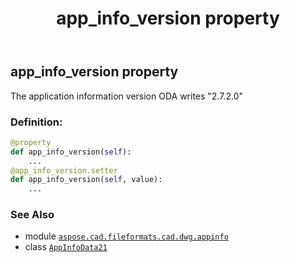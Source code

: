 ﻿---
title: app_info_version property
second_title: Aspose.CAD for Python via .NET API References
description: 
type: docs
weight: 40
url: /python-net/aspose.cad.fileformats.cad.dwg.appinfo/appinfodata21/app_info_version/
is_root: false
---

## app_info_version property


The application information version ODA writes "2.7.2.0"
### Definition:
```python
@property
def app_info_version(self):
    ...
@app_info_version.setter
def app_info_version(self, value):
    ...
```

### See Also
* module [`aspose.cad.fileformats.cad.dwg.appinfo`](../../)
* class [`AppInfoData21`](/cad/python-net/aspose.cad.fileformats.cad.dwg.appinfo/appinfodata21)
